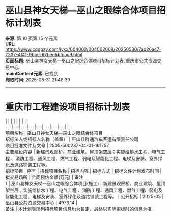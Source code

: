 # 巫山县神女天梯—巫山之眼综合体项目招标计划表

**来源**: 第 10 页第 15 个元素  
**URL**: https://www.cqggzy.com/jyxx/004002/004002008/20250530/7ad26ac7-7237-4f41-9bbe-67bee5bfcac9.html  
**页面标题**: 巫山县神女天梯—巫山之眼综合体项目招标计划表_重庆市公共资源交易中心  
**mainContent元素**: 已找到  
**爬取时间**: 2025-05-31 21:48:39

---

# 重庆市工程建设项目招标计划表

|  |  |  |  |  |  |  |   
---|---|---|---|---|---|---|---|---  
项目名称 | 巫山县神女天梯—巫山之眼综合体项目  
招标法人或招标人名称（盖章） |  巫山县群通汽车客运有限责任公司   
项目批准文件及文号 | 2505-500237-04-01-161757  
主要建设内容 | 新建景观廊桥、商业建筑、屋顶架空层；实施给排水工程、电气工程 、消防工程、通风工程、燃气工程、弱电及智能化工程、电梯及安装、室外绿化及道路铺装工程等。  
招标项目 | 序号 | 招标项目名称 | 招标内容 | 招标方式 | 招标文件计划发布时间 | 拟交易场所 | 合同预估金额(万元) | 备注  
1 | 巫山县神女天梯—巫山之眼综合体项目(施工) | 新建景观廊桥、商业建筑、屋顶架空层；实施给排水工程、电气工程 、消防工程、通风工程、燃气工程、弱电及智能化工程、电梯及安装、室外绿化及道路铺装工程等。 | 公开招标 | 2025-05 | 巫山县公共资源交易中心 | 4973.14 |   
备注 | 本计划表所列招标项目信息均为暂定，最终以实际招标时的信息为准  
  
  
  


